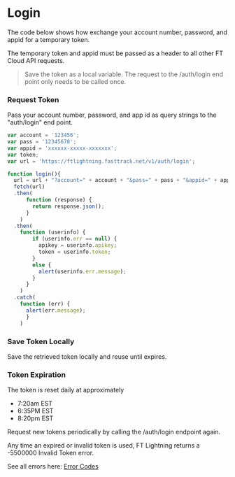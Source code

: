 # Login

The code below shows how exchange your account number, password, and appid for a temporary token.

The temporary token and appid must be passed as a header to all other FT Cloud API requests.

>Save the token as a local variable. The request to the /auth/login end point only needs to be called once.

### Request Token

Pass your account number, password, and app id as query strings to the "auth/login" end point.

```javascript
var account = '123456';
var pass = '12345678';
var appid = 'xxxxxx-xxxxx-xxxxxxx';
var token;
var url = 'https://ftlightning.fasttrack.net/v1/auth/login';

function login(){
  url = url + "?account=" + account + "&pass=" + pass + "&appid=" + appid;
  fetch(url)
  .then(
      function (response) {
        return response.json();
      }
    )
  .then(
    function (userinfo) {
        if (userinfo.err == null) {
          apikey = userinfo.apikey;
          token = userinfo.token;
        }
        else {
          alert(userinfo.err.message);
        }
      }
    )
  .catch(
    function (err) {
      alert(err.message);
      }
    )
```

### Save Token Locally
Save the retrieved token locally and reuse until expires. 

### Token Expiration
The token is reset daily at approximately 
- 7:20am EST
- 6:35PM EST
- 8:20pm EST

Request new tokens periodically by calling the /auth/login endpoint again.

Any time an expired or invalid token is used, FT Lightning returns a -5500000 Invalid Token error. 

See all errors here: [Error Codes](../01b-Errors.md)

